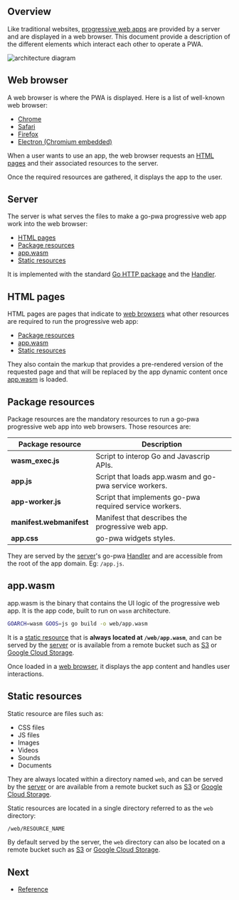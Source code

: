## Overview

Like traditional websites, [progressive web apps](https://developers.google.com/web/progressive-web-apps) are provided by a server and are displayed in a web browser. This document provide a description of the different elements which interact each other to operate a PWA.

![architecture diagram](/web/images/architecture.svg)

## Web browser

A web browser is where the PWA is displayed. Here is a list of well-known web browser:

- [Chrome](https://www.google.com/chrome)
- [Safari](https://www.apple.com/safari)
- [Firefox](https://www.mozilla.org/firefox)
- [Electron (Chromium embedded)](https://www.electronjs.org/)

When a user wants to use an app, the web browser requests an [HTML pages](#html-pages) and their associated resources to the server.

Once the required resources are gathered, it displays the app to the user.

## Server

The server is what serves the files to make a go-pwa progressive web app work into the web browser:

- [HTML pages](#html-pages)
- [Package resources](#package-resources)
- [app.wasm](#app-wasm)
- [Static resources](#static-resources)

It is implemented with the standard [Go HTTP package](https://golang.org/pkg/net/http) and the [Handler](/reference#Handler).

## HTML pages

HTML pages are pages that indicate to [web browsers](#web-browser) what other resources are required to run the progressive web app:

- [Package resources](#package-resources)
- [app.wasm](#app-wasm)
- [Static resources](#static-resources)

They also contain the markup that provides a pre-rendered version of the requested page and that will be replaced by the app dynamic content once [app.wasm](#app-wasm) is loaded.

## Package resources

Package resources are the mandatory resources to run a go-pwa progressive web app into web browsers. Those resources are:

| Package resource         | Description                                             |
| ------------------------ | ------------------------------------------------------- |
| **wasm_exec.js**         | Script to interop Go and Javascrip APIs.                |
| **app.js**               | Script that loads app.wasm and go-pwa service workers.  |
| **app-worker.js**        | Script that implements go-pwa required service workers. |
| **manifest.webmanifest** | Manifest that describes the progressive web app.        |
| **app.css**              | go-pwa widgets styles.                                  |

They are served by the [server](#server)'s go-pwa [Handler](/reference#Handler) and are accessible from the root of the app domain. Eg: `/app.js`.

## app.wasm

app.wasm is the binary that contains the UI logic of the progressive web app. It is the app code, built to run on `wasm` architecture.

```bash
GOARCH=wasm GOOS=js go build -o web/app.wasm
```

It is a [static resource](#static-resources) that is **always located at `/web/app.wasm`**, and can be served by the [server](#server) or is available from a remote bucket such as [S3](https://aws.amazon.com/s3) or [Google Cloud Storage](https://cloud.google.com/storage).

Once loaded in a [web browser](#web-browser), it displays the app content and handles user interactions.

## Static resources

Static resource are files such as:

- CSS files
- JS files
- Images
- Videos
- Sounds
- Documents

They are always located within a directory named `web`, and can be served by the [server](#server) or are available from a remote bucket such as [S3](https://aws.amazon.com/s3) or [Google Cloud Storage](https://cloud.google.com/storage).

Static resources are located in a single directory referred to as the `web` directory:

```sh
/web/RESOURCE_NAME
```

By default served by the server, the `web` directory can also be located on a remote bucket such as [S3](https://aws.amazon.com/s3) or [Google Cloud Storage](https://cloud.google.com/storage).

## Next

- [Reference](/reference)
